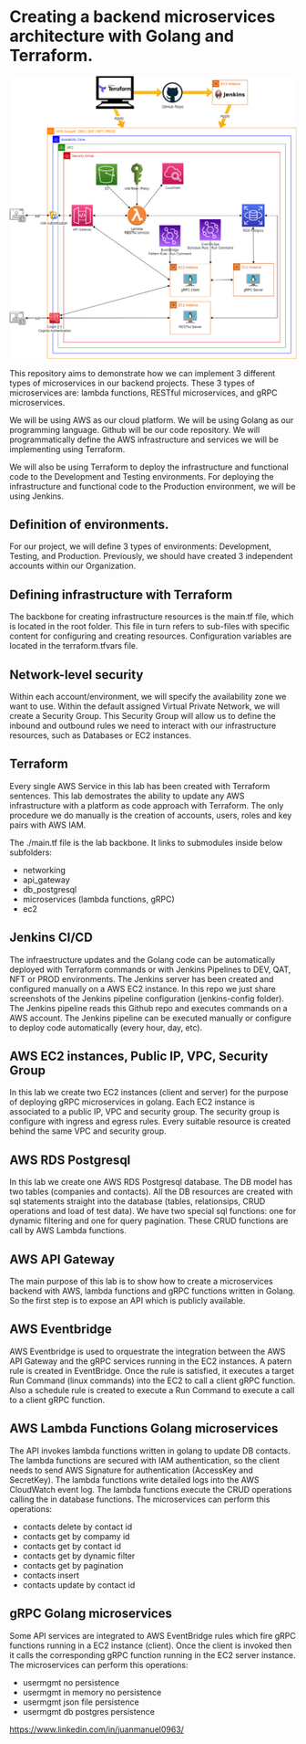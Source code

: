 <!-- BEGIN_TF_DOCS -->
# Creating a backend microservices architecture with Golang and Terraform.

<img src="architecture_diagram.png"/>

This repository aims to demonstrate how we can implement 3 different types of microservices in our backend projects. These 3 types of microservices are: lambda functions, RESTful microservices, and gRPC microservices.

We will be using AWS as our cloud platform. We will be using Golang as our programming language. Github will be our code repository. We will programmatically define the AWS infrastructure and services we will be implementing using Terraform.

We will also be using Terraform to deploy the infrastructure and functional code to the Development and Testing environments. For deploying the infrastructure and functional code to the Production environment, we will be using Jenkins.

## Definition of environments.
For our project, we will define 3 types of environments: Development, Testing, and Production. Previously, we should have created 3 independent accounts within our Organization.

## Defining infrastructure with Terraform
The backbone for creating infrastructure resources is the main.tf file, which is located in the root folder. This file in turn refers to sub-files with specific content for configuring and creating resources. Configuration variables are located in the terraform.tfvars file.

## Network-level security
Within each account/environment, we will specify the availability zone we want to use. Within the default assigned Virtual Private Network, we will create a Security Group. 
This Security Group will allow us to define the inbound and outbound rules we need to interact with our infrastructure resources, such as Databases or EC2 instances.











## Terraform
Every single AWS Service in this lab has been created with Terraform sentences.
This lab demostrates the ability to update any AWS infrastructure with a platform as code approach with Terraform.
The only procedure we do manually is the creation of accounts, users, roles and key pairs with AWS IAM.

The ./main.tf file is the lab backbone. It links to submodules inside below subfolders:
- networking
- api_gateway
- db_postgresql
- microservices (lambda functions, gRPC)
- ec2

## Jenkins CI/CD 
The infraestructure updates and the Golang code can be automatically deployed with Terraform commands or with Jenkins Pipelines to DEV, QAT, NFT or PROD environments.
The Jenkins server has been created and configured manually on a AWS EC2 instance.
In this repo we just share screenshots of the Jenkins pipeline configuration (jenkins-config folder).
The Jenkins pipeline reads this Github repo and executes commands on a AWS account.
The Jenkins pipeline can be executed manually or configure to deploy code automatically (every hour, day, etc).

## AWS EC2 instances, Public IP, VPC, Security Group
In this lab we create two EC2 instances (client and server) for the purpose of deploying gRPC microservices in golang.
Each EC2 instance is associated to a public IP, VPC and security group. 
The security group is configure with ingress and egress rules.
Every suitable resource is created behind the same VPC and security group.

## AWS RDS Postgresql
In this lab we create one AWS RDS Postgresql database.
The DB model has two tables (companies and contacts).
All the DB resources are created with sql statements straight into the database (tables, relationsips, CRUD operations and load of test data).
We have two special sql functions: one for dynamic filtering and one for query pagination.
These CRUD functions are call by AWS Lambda functions.

## AWS API Gateway
The main purpose of this lab is to show how to create a microservices backend with AWS, lambda functions and gRPC functions written in Golang.
So the first step is to expose an API which is publicly available.

## AWS Eventbridge
AWS Eventbridge is used to orquestrate the integration between the AWS API Gateway and the gRPC services running in the EC2 instances.
A patern rule is created in EventBridge. Once the rule is satisfied, it executes a target Run Command (linux commands) into the EC2 to call a client gRPC function.
Also a schedule rule is created to execute a Run Command to execute a call to a client gRPC function.

## AWS Lambda Functions Golang microservices
The API invokes lambda functions written in golang to update DB contacts.
The lambda functions are secured with IAM authentication, so the client needs to send AWS Signature for authentication (AccessKey and SecretKey).
The lambda functions write detailed logs into the AWS CloudWatch event log.
The lambda functions execute the CRUD operations calling the in database functions.
The microservices can perform this operations:

- contacts delete by contact id
- contacts get by compamy id
- contacts get by contact id
- contacts get by dynamic filter
- contacts get by pagination
- contacts insert
- contacts update by contact id

## gRPC Golang microservices
Some API services are integrated to AWS EventBridge rules which fire gRPC functions running in a EC2 instance (client).
Once the client is invoked then it calls the corresponding gRPC function running in the EC2 server instance.
The microservices can perform this operations:

- usermgmt no persistence
- usermgmt in memory no persistence
- usermgmt json file persistence
- usermgmt db postgres persistence

https://www.linkedin.com/in/juanmanuel0963/